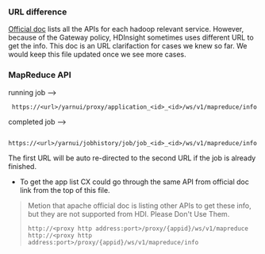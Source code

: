### URL difference
[Official doc](https://hadoop.apache.org/docs/r2.7.3/) lists 
all the APIs for each hadoop relevant service. However, because of the Gateway policy, HDInsight sometimes uses different URL to get the info. 
This doc is an URL clarifaction for cases we knew so far. We would keep this file updated once we see more cases.

### MapReduce API

running job -->
```
 https://<url>/yarnui/proxy/application_<id>_<id>/ws/v1/mapreduce/info
```
completed job --> 
```
 https://<url>/yarnui/jobhistory/job/job_<id>_<id>/ws/v1/mapreduce/info
```
The first URL will be auto re-directed to the second URL if the job is already finished.

* To get the app list CX could go through the same API from official doc link from the top of this file.

>Metion that apache official doc is listing other APIs to get these info, but they are not supported from HDI.
>Please Don't Use Them.
>```
> http://<proxy http address:port>/proxy/{appid}/ws/v1/mapreduce
> http://<proxy http address:port>/proxy/{appid}/ws/v1/mapreduce/info
>```
